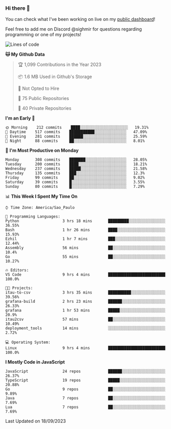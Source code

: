 ### Hi there 👋

<!--
**guicaulada/guicaulada** is a ✨ _special_ ✨ repository because its `README.md` (this file) appears on your GitHub profile.

Here are some ideas to get you started:

- 🔭 I’m currently working on ...
- 🌱 I’m currently learning ...
- 👯 I’m looking to collaborate on ...
- 🤔 I’m looking for help with ...
- 💬 Ask me about ...
- 📫 How to reach me: ...
- 😄 Pronouns: ...
- ⚡ Fun fact: ...
-->

You can check what I've been working on live on my [public dashboard](https://guicaulada.grafana.net/public-dashboards/7b7f644500ec4e6cb5d7a4e7b5ed0dab)!

Feel free to add me on Discord @sighmir for questions regarding programming or one of my projects!

<!--START_SECTION:waka-->
![Lines of code](https://img.shields.io/badge/From%20Hello%20World%20I%27ve%20Written-13.6%20million%20lines%20of%20code-blue)

**🐱 My Github Data** 

> 🏆 1,099 Contributions in the Year 2023
 > 
> 📦 1.6 MB Used in Github's Storage 
 > 
> 🚫 Not Opted to Hire
 > 
> 📜 75 Public Repositories 
 > 
> 🔑 40 Private Repositories  
 > 
**I'm an Early 🐤** 

```text
🌞 Morning    212 commits    ████░░░░░░░░░░░░░░░░░░░░░   19.31% 
🌆 Daytime    517 commits    ███████████░░░░░░░░░░░░░░   47.09% 
🌃 Evening    281 commits    ██████░░░░░░░░░░░░░░░░░░░   25.59% 
🌙 Night      88 commits     ██░░░░░░░░░░░░░░░░░░░░░░░   8.01%

```
📅 **I'm Most Productive on Monday** 

```text
Monday       308 commits    ███████░░░░░░░░░░░░░░░░░░   28.05% 
Tuesday      200 commits    ████░░░░░░░░░░░░░░░░░░░░░   18.21% 
Wednesday    237 commits    █████░░░░░░░░░░░░░░░░░░░░   21.58% 
Thursday     135 commits    ███░░░░░░░░░░░░░░░░░░░░░░   12.3% 
Friday       99 commits     ██░░░░░░░░░░░░░░░░░░░░░░░   9.02% 
Saturday     39 commits     █░░░░░░░░░░░░░░░░░░░░░░░░   3.55% 
Sunday       80 commits     █░░░░░░░░░░░░░░░░░░░░░░░░   7.29%

```


📊 **This Week I Spent My Time On** 

```text
⌚︎ Time Zone: America/Sao_Paulo

💬 Programming Languages: 
Python                   3 hrs 18 mins       █████████░░░░░░░░░░░░░░░░   36.55% 
Bash                     1 hr 26 mins        ████░░░░░░░░░░░░░░░░░░░░░   15.93% 
Ezhil                    1 hr 7 mins         ███░░░░░░░░░░░░░░░░░░░░░░   12.44% 
Assembly                 56 mins             ██░░░░░░░░░░░░░░░░░░░░░░░   10.4% 
Go                       55 mins             ██░░░░░░░░░░░░░░░░░░░░░░░   10.27%

🔥 Editors: 
VS Code                  9 hrs 4 mins        █████████████████████████   100.0%

🐱‍💻 Projects: 
itau-to-csv              3 hrs 35 mins       ██████████░░░░░░░░░░░░░░░   39.56% 
grafana-build            2 hrs 23 mins       ██████░░░░░░░░░░░░░░░░░░░   26.33% 
grafana                  1 hr 53 mins        █████░░░░░░░░░░░░░░░░░░░░   20.9% 
itau2csv                 57 mins             ██░░░░░░░░░░░░░░░░░░░░░░░   10.49% 
deployment_tools         14 mins             ░░░░░░░░░░░░░░░░░░░░░░░░░   2.72%

💻 Operating System: 
Linux                    9 hrs 4 mins        █████████████████████████   100.0%

```

**I Mostly Code in JavaScript** 

```text
JavaScript               24 repos            ██████░░░░░░░░░░░░░░░░░░░   26.37% 
TypeScript               19 repos            █████░░░░░░░░░░░░░░░░░░░░   20.88% 
Go                       9 repos             ██░░░░░░░░░░░░░░░░░░░░░░░   9.89% 
Java                     7 repos             ██░░░░░░░░░░░░░░░░░░░░░░░   7.69% 
Lua                      7 repos             ██░░░░░░░░░░░░░░░░░░░░░░░   7.69%

```



 Last Updated on 18/09/2023
<!--END_SECTION:waka-->
